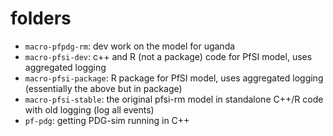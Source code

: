 # folders
  * `macro-pfpdg-rm`: dev work on the model for uganda
  * `macro-pfsi-dev`: c++ and R (not a package) code for PfSI model, uses aggregated logging
  * `macro-pfsi-package`: R package for PfSI model, uses aggregated logging (essentially the above but in package)
  * `macro-pfsi-stable`: the original pfsi-rm model in standalone C++/R code with old logging (log all events)
  * `pf-pdg`: getting PDG-sim running in C++
